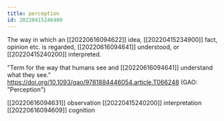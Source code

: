 ```yaml
---
title: perception
id: 20220415246400
---
```


The way in which an [[20220616094622]] idea, [[20220415234900]] fact, opinion etc. is regarded, [[20220616094641]] understood, or [[20220415240200]] interpreted.

"Term for the way that humans see and [[20220616094641]] understand what they see."
https://doi.org/10.1093/gao/9781884446054.article.T066248 (GAO: "Perception")

[[20220616094631]] observation
[[20220415240200]] interpretation
[[20220616094609]] cognition